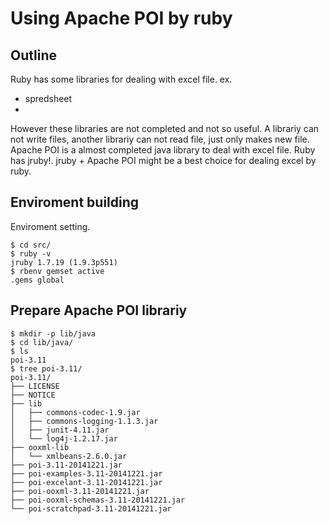 Using Apache POI by ruby
==============================

## Outline
Ruby has some libraries for dealing with excel file.
ex.      
+ spredsheet 
+ 

However these libraries are not completed and not so useful. A librariy can not write files, another librariy can not read file, just only makes new file.  
Apache POI is a almost completed java library to deal with excel file. Ruby has jruby!. jruby + Apache POI might be a best choice for dealing excel by ruby.

## Enviroment building

Enviroment setting.
```
$ cd src/
$ ruby -v
jruby 1.7.19 (1.9.3p551)
$ rbenv gemset active
.gems global
```

## Prepare Apache POI librariy

```
$ mkdir -p lib/java
$ cd lib/java/
$ ls
poi-3.11
$ tree poi-3.11/
poi-3.11/
├── LICENSE
├── NOTICE
├── lib
│   ├── commons-codec-1.9.jar
│   ├── commons-logging-1.1.3.jar
│   ├── junit-4.11.jar
│   └── log4j-1.2.17.jar
├── ooxml-lib
│   └── xmlbeans-2.6.0.jar
├── poi-3.11-20141221.jar
├── poi-examples-3.11-20141221.jar
├── poi-excelant-3.11-20141221.jar
├── poi-ooxml-3.11-20141221.jar
├── poi-ooxml-schemas-3.11-20141221.jar
└── poi-scratchpad-3.11-20141221.jar
```
